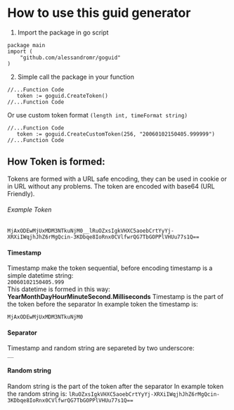 # How to use this guid generator

1. Import the package in go script

```golang
package main
import (
	"github.com/alessandromr/goguid"
)
```

2. Simple call the package in your function

```golang
//...Function Code
   token := goguid.CreateToken()
//...Function Code
```

Or use custom token format `(length int, timeFormat string)`  

```golang
//...Function Code
   token := goguid.CreateCustomToken(256, "20060102150405.999999")
//...Function Code
```


## How Token is formed:
Tokens are formed with a URL safe encoding, they can be used in cookie or in URL without any problems.
The token are encoded with base64 (URL Friendly).

###### Example Token

`MjAxODEwMjUxMDM3NTkuNjM0__lRuOZxsIgkVHXC5aoebCrtYyYj-XRXiIWqjhJhZ6rMgQcin-3KDbqe8IoRnx0CVlfwrQG7TbGOPPlVHUu77s1Q==`

#### Timestamp

Timestamp make the token sequential, before encoding timestamp is a simple datetime string:  
`20060102150405.999`  
This datetime is formed in this way: **YearMonthDayHourMinuteSecond.Milliseconds**
Timestamp is the part of the token before the separator
In example token the timestamp is:  

`MjAxODEwMjUxMDM3NTkuNjM0`

#### Separator

Timestamp and random string are separeted by two underscore:  
`__`

#### Random string

Random string is the part of the token after the separator
In example token the random string is:
`lRuOZxsIgkVHXC5aoebCrtYyYj-XRXiIWqjhJhZ6rMgQcin-3KDbqe8IoRnx0CVlfwrQG7TbGOPPlVHUu77s1Q==`
